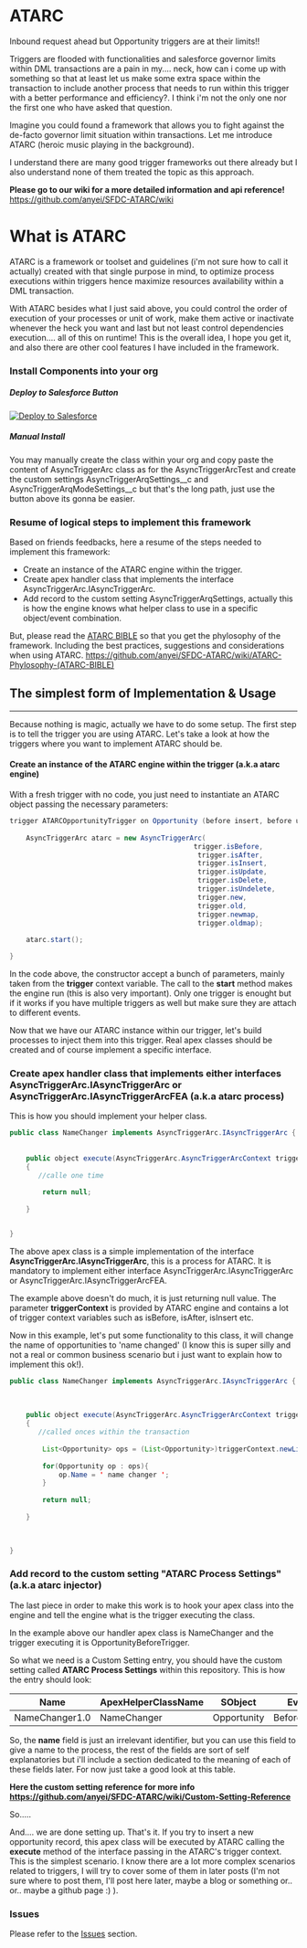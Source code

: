 # ATARC

Inbound request ahead but Opportunity triggers are at their limits!! 

Triggers are flooded with functionalities and salesforce governor limits within DML transactions are a pain in my.... neck, how can i come up with something so that at least let us make some extra space within the transaction to include another process that needs to run within this trigger with a better performance and efficiency?. I think i'm not the only one nor the first one who have asked that question.

Imagine you could found a framework that allows you to fight against the de-facto governor limit situation within transactions. Let me introduce ATARC (heroic music playing in the background). 

I understand there are many good trigger frameworks out there already but I also understand none of them treated the topic as this approach. 

**Please go to our wiki for a more detailed information and api reference!** https://github.com/anyei/SFDC-ATARC/wiki

# What is ATARC

ATARC is a framework or toolset and guidelines (i'm not sure how to call it actually) created with that single purpose in mind, to optimize process executions within triggers hence maximize resources availability within a DML transaction.

With ATARC besides what I just said above, you could control the order of execution of your processes or unit of work, make them active or inactivate whenever the heck you want and last but not least control dependencies execution.... all of this on runtime! This is the overall idea, I hope you get it, and also there are other cool features I have included in the framework.

### Install Components into your org

##### Deploy to Salesforce Button

<a href="https://githubsfdeploy.herokuapp.com?owner=anyei&repo=SFDC-ATARC">
  <img alt="Deploy to Salesforce"
       src="https://raw.githubusercontent.com/afawcett/githubsfdeploy/master/src/main/webapp/resources/img/deploy.png">
</a>

##### Manual Install

You may manually create the class within your org and copy paste the content of AsyncTriggerArc class as for the AsyncTriggerArcTest and create the custom settings AsyncTriggerArqSettings__c and AsyncTriggerArqModeSettings__c but that's the long path, just use the button above its gonna be easier. 

### Resume of logical steps to implement this framework

Based on friends feedbacks, here a resume of the steps needed to implement this framework:

* Create an instance of the ATARC engine within the trigger.
* Create apex handler class that implements the interface AsyncTriggerArc.IAsyncTriggerArc.
* Add record to the custom setting AsyncTriggerArqSettings, actually this is how the engine knows what helper class to use in a specific object/event combination.

But, please read the <a href="https://github.com/anyei/SFDC-ATARC/wiki/ATARC-Phylosophy-(ATARC-BIBLE)">ATARC BIBLE</a> so that you get the phylosophy of the framework. Including the best practices, suggestions and considerations when using ATARC. https://github.com/anyei/SFDC-ATARC/wiki/ATARC-Phylosophy-(ATARC-BIBLE)



## The simplest form of Implementation & Usage
_____
Because nothing is magic, actually we have to do some setup. The first step is to tell the trigger you are using ATARC.
Let's take a look at how the triggers where you want to implement ATARC should be.

####  Create an instance of the ATARC engine within the trigger (a.k.a atarc engine)

With a fresh trigger with no code, you just need to instantiate an ATARC object passing the necessary parameters:

```java
trigger ATARCOpportunityTrigger on Opportunity (before insert, before update, before delete, after insert, after update, after delete, after undelete) {
    
    AsyncTriggerArc atarc = new AsyncTriggerArc(
                                             trigger.isBefore, 
                                              trigger.isAfter, 
                                              trigger.isInsert, 
                                              trigger.isUpdate, 
                                              trigger.isDelete,
                                              trigger.isUndelete,
                                              trigger.new,
                                              trigger.old,
                                              trigger.newmap, 
                                              trigger.oldmap);
    
    atarc.start();

}
```

In the code above, the constructor accept a bunch of parameters, mainly taken from the **trigger** context variable. The call to the **start** method makes the engine run (this is also very important). Only one trigger is enought but if it works if you have multiple triggers as well but make sure they are attach to different events.

Now that we have our ATARC instance within our trigger, let's build processes to inject them into this trigger. Real apex classes should be created and of course implement a specific interface.

### Create apex handler class that implements either interfaces AsyncTriggerArc.IAsyncTriggerArc or AsyncTriggerArc.IAsyncTriggerArcFEA (a.k.a atarc process)

This is how you should implement your helper class.

```java
public class NameChanger implements AsyncTriggerArc.IAsyncTriggerArc {    
  
    
    public object execute(AsyncTriggerArc.AsyncTriggerArcContext triggerContext)
    {  
       //calle one time 
        
        return null;
        
    }


}

```

The above apex class is a simple implementation of the interface **AsyncTriggerArc.IAsyncTriggerArc**, this is a process for ATARC. It is mandatory to implement either interface AsyncTriggerArc.IAsyncTriggerArc or AsyncTriggerArc.IAsyncTriggerArcFEA.

The example above doesn't do much, it is just returning null value. The parameter **triggerContext** is provided by ATARC engine and contains a lot of trigger context variables such as isBefore, isAfter, isInsert etc.

Now in this example, let's put some functionality to this class, it will change the name of opportunities to 'name changed' (I know this is super silly and not a real or common business scenario but i just want to explain how to implement this ok!).

```java
public class NameChanger implements AsyncTriggerArc.IAsyncTriggerArc {
    
  
    
    public object execute(AsyncTriggerArc.AsyncTriggerArcContext triggerContext)
    {  
       //called onces within the transaction
        
        List<Opportunity> ops = (List<Opportunity>)triggerContext.newList;
        
        for(Opportunity op : ops){
            op.Name = ' name changer ';
        }
        
        return null;
        
    }
    
  

}
```

### Add record to the custom setting "ATARC Process Settings" (a.k.a atarc injector)

The last piece in order to make this work is to hook your apex class into the engine and tell the engine what is the trigger executing the class.

In the example above our handler apex class is NameChanger and the trigger executing it is OpportunityBeforeTrigger. 

So what we need is a Custom Setting entry, you should have the custom setting called **ATARC Process Settings** within this repository. This is how the entry should look:

| Name                      | ApexHelperClassName | SObject     | Event        | IsActive | IsAsync | Order | DependsOnSuccess | DependsOnError | Debug | DebugLevel | breakIfError | pattern |
|---------------------------|---------------------|-------------|--------------|----------|---------|-------|------------------|----------------|-------|------------|--------------|---------|
| NameChanger1.0            | NameChanger         | Opportunity | BeforeInsert | true     | false   | 1     |                  |                | true  | DEBUG      | false        | EXECUTE |

So, the **name** field is just an irrelevant identifier, but you can use this field to give a name to the process, the rest of the fields are sort of self explanatories but i'll include a section dedicated to the meaning of each of these fields later. For now just take a good look at this table.

**Here the custom setting reference for more info https://github.com/anyei/SFDC-ATARC/wiki/Custom-Setting-Reference**

So.....

And.... we are done setting up. That's it. If you try to insert a new opportunity record, this apex class will be executed by ATARC calling the **execute** method of the interface passing in the ATARC's trigger context. This is the simplest scenario. I know there are a lot more complex scenarios related to triggers, I will try to cover some of them in later posts (I'm not sure where to post them, I'll post here later, maybe a blog or something or.. or.. maybe a github page :) ). 


### Issues
Please refer to the <a href="https://github.com/anyei/SFDC-ATARC/issues">Issues</a> section.




